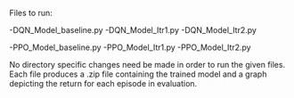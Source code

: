 Files to run:

-DQN_Model_baseline.py
-DQN_Model_Itr1.py
-DQN_Model_Itr2.py

-PPO_Model_baseline.py
-PPO_Model_Itr1.py
-PPO_Model_Itr2.py

No directory specific changes need be made in order to run the given files.
Each file produces a .zip file containing the trained model and a graph depicting the return for each episode in evaluation.
